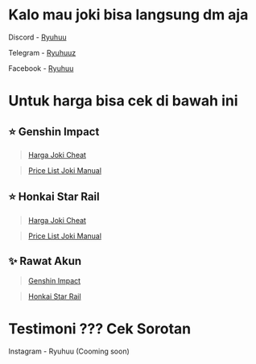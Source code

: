 # Kalo mau joki bisa langsung dm aja

Discord - [Ryuhuu](<https://discordapp.com/users/1027790097699045427>)

Telegram - [Ryuhuuz](<https://t.me/Ryuhuuz>)

Facebook - [Ryuhuu](<https://www.facebook.com/profile.php?id=61557697891306&mibextid=ZbWKwL>)
# Untuk harga bisa cek di bawah ini
## ⭐ Genshin Impact
> [Harga Joki Cheat](<https://github.com/ryuhuu/Daftar-Harga-Joki-Genshin-Impact/blob/main/HargaJokiCheat.md>)


> [Price List Joki Manual](<https://github.com/ryuhuu/Daftar-Harga-Joki-Genshin-Impact/blob/main/PriceListJokiManual.md>)
## ⭐ Honkai Star Rail
> [Harga Joki Cheat](<https://github.com/ryuhuu/Daftar-Harga-Joki-Genshin-Impact/blob/main/HargaJokiCheat.md>)


> [Price List Joki Manual](<https://github.com/ryuhuu/Daftar-Harga-Joki-Genshin-Impact/blob/main/PriceListJokiManual.md>)
## ✨ Rawat Akun
> [Genshin Impact](<https://github.com/ryuhuu/Daftar-Harga-Joki-Genshin-Impact/blob/main/HargaJokiCheat.md>)


> [Honkai Star Rail](<https://github.com/ryuhuu/Daftar-Harga-Joki-Genshin-Impact/blob/main/PriceListJokiManual.md>)

# Testimoni ??? Cek Sorotan 
Instagram - Ryuhuu (Cooming soon)

